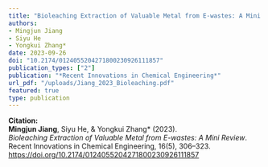 ```yaml
---
title: "Bioleaching Extraction of Valuable Metal from E-wastes: A Mini Review"
authors:
- Mingjun Jiang
- Siyu He
- Yongkui Zhang*
date: 2023-09-26
doi: "10.2174/0124055204271800230926111857"
publication_types: ["2"]  
publication: "*Recent Innovations in Chemical Engineering*"
url_pdf: "/uploads/Jiang_2023_Bioleaching.pdf"
featured: true
type: publication
---
```


**Citation:**  
**Mingjun Jiang**, Siyu He, & Yongkui Zhang* (2023).  
*Bioleaching Extraction of Valuable Metal from E-wastes: A Mini Review*.  
Recent Innovations in Chemical Engineering, 16(5), 306–323. https://doi.org/10.2174/0124055204271800230926111857
